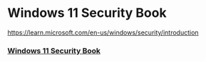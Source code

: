 # Windows 11 Security Book

https://learn.microsoft.com/en-us/windows/security/introduction

### [Windows 11 Security Book](https://learn.microsoft.com/en-us/windows/security/book/)